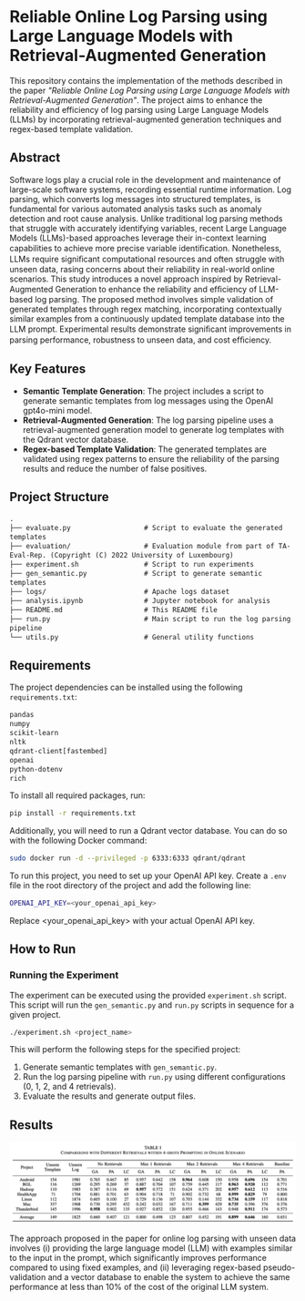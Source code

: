 # Reliable Online Log Parsing using Large Language Models with Retrieval-Augmented Generation

This repository contains the implementation of the methods described in the paper *"Reliable Online Log Parsing using Large Language Models with Retrieval-Augmented Generation"*. The project aims to enhance the reliability and efficiency of log parsing using Large Language Models (LLMs) by incorporating retrieval-augmented generation techniques and regex-based template validation.

## Abstract

Software logs play a crucial role in the development and maintenance of large-scale software systems, recording essential runtime information. Log parsing, which converts log messages into structured templates, is fundamental for various automated analysis tasks such as anomaly detection and root cause analysis. Unlike traditional log parsing methods that struggle with accurately identifying variables, recent Large Language Models (LLMs)-based approaches leverage their in-context learning capabilities to achieve more precise variable identiﬁcation. Nonetheless, LLMs require signiﬁcant computational resources and often struggle with unseen data, rasing concerns about their reliability in real-world online scenarios. This study introduces a novel approach inspired by Retrieval-Augmented Generation to enhance the reliability and efﬁciency of LLM-based log parsing. The proposed method involves simple validation of generated templates through regex matching, incorporating contextually similar examples from a continuously updated template database into the LLM prompt. Experimental results demonstrate signiﬁcant improvements in parsing performance, robustness to unseen data, and cost efﬁciency.

## Key Features

- **Semantic Template Generation**: The project includes a script to generate semantic templates from log messages using the OpenAI gpt4o-mini model.
- **Retrieval-Augmented Generation**: The log parsing pipeline uses a retrieval-augmented generation model to generate log templates with the Qdrant vector database. 
- **Regex-based Template Validation**: The generated templates are validated using regex patterns to ensure the reliability of the parsing results and reduce the number of false positives.

## Project Structure

```
.
├── evaluate.py                  # Script to evaluate the generated templates
├── evaluation/                  # Evaluation module from part of TA-Eval-Rep. (Copyright (C) 2022 University of Luxembourg)
├── experiment.sh                # Script to run experiments
├── gen_semantic.py              # Script to generate semantic templates
├── logs/                        # Apache logs dataset
├── analysis.ipynb               # Jupyter notebook for analysis
├── README.md                    # This README file
├── run.py                       # Main script to run the log parsing pipeline
└── utils.py                     # General utility functions
```

## Requirements

The project dependencies can be installed using the following `requirements.txt`:

```
pandas
numpy
scikit-learn
nltk
qdrant-client[fastembed]
openai
python-dotenv
rich
```

To install all required packages, run:

```bash
pip install -r requirements.txt
```

Additionally, you will need to run a Qdrant vector database. You can do so with the following Docker command:

```bash
sudo docker run -d --privileged -p 6333:6333 qdrant/qdrant
```

To run this project, you need to set up your OpenAI API key. Create a `.env` file in the root directory of the project and add the following line:

```bash
OPENAI_API_KEY=<your_openai_api_key>
```
Replace <your_openai_api_key> with your actual OpenAI API key.

## How to Run

### Running the Experiment

The experiment can be executed using the provided `experiment.sh` script. This script will run the `gen_semantic.py` and `run.py` scripts in sequence for a given project.

```bash
./experiment.sh <project_name>
```

This will perform the following steps for the specified project:
1. Generate semantic templates with `gen_semantic.py`.
2. Run the log parsing pipeline with `run.py` using different configurations (0, 1, 2, and 4 retrievals).
3. Evaluate the results and generate output files.

## Results

![table](image.png)

The approach proposed in the paper for online log parsing with unseen data involves (i) providing the large language model (LLM) with examples similar to the input in the prompt, which significantly improves performance compared to using fixed examples, and (ii) leveraging regex-based pseudo-validation and a vector database to enable the system to achieve the same performance at less than 10% of the cost of the original LLM system.
